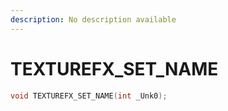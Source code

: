 ```yaml
---
description: No description available 
---
```


# TEXTUREFX_SET_NAME

```cpp
void TEXTUREFX_SET_NAME(int _Unk0);
```